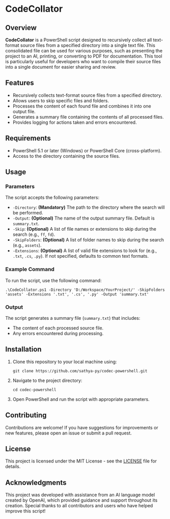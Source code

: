 # CodeCollator

## Overview

**CodeCollator** is a PowerShell script designed to recursively collect all text-format source files from a specified directory into a single text file. This consolidated file can be used for various purposes, such as presenting the project to an AI, printing, or converting to PDF for documentation. This tool is particularly useful for developers who want to compile their source files into a single document for easier sharing and review.

## Features

- Recursively collects text-format source files from a specified directory.
- Allows users to skip specific files and folders.
- Processes the content of each found file and combines it into one output file.
- Generates a summary file containing the contents of all processed files.
- Provides logging for actions taken and errors encountered.

## Requirements

- PowerShell 5.1 or later (Windows) or PowerShell Core (cross-platform).
- Access to the directory containing the source files.

## Usage

### Parameters

The script accepts the following parameters:

- `-Directory`: **(Mandatory)** The path to the directory where the search will be performed.
- `-Output`: **(Optional)** The name of the output summary file. Default is `summary.txt`.
- `-Skip`: **(Optional)** A list of file names or extensions to skip during the search (e.g., `ff`, `fd`).
- `-SkipFolders`: **(Optional)** A list of folder names to skip during the search (e.g., `assets`).
- `-Extensions`: **(Optional)** A list of valid file extensions to look for (e.g., `.txt`, `.cs`, `.py`). If not specified, defaults to common text formats.

### Example Command

To run the script, use the following command:

```
.\CodeCollator.ps1 -Directory 'D:/Workspace/YourProject/' -SkipFolders 'assets' -Extensions '.txt', '.cs', '.py' -Output 'summary.txt'
```

### Output

The script generates a summary file (`summary.txt`) that includes:

- The content of each processed source file.
- Any errors encountered during processing.

## Installation

1. Clone this repository to your local machine using:

   ```
   git clone https://github.com/sathya-py/codec-powershell.git
   ```

2. Navigate to the project directory:

   ```
   cd codec-powershell
   ```

3. Open PowerShell and run the script with appropriate parameters.

## Contributing

Contributions are welcome! If you have suggestions for improvements or new features, please open an issue or submit a pull request.

## License

This project is licensed under the MIT License - see the [LICENSE](LICENSE) file for details.

## Acknowledgments

This project was developed with assistance from an AI language model created by OpenAI, which provided guidance and support throughout its creation. Special thanks to all contributors and users who have helped improve this script!
